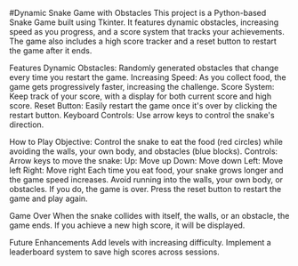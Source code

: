 #Dynamic Snake Game with Obstacles
This project is a Python-based Snake Game built using Tkinter. It features dynamic obstacles, increasing speed as you progress, and a score system that tracks your achievements. The game also includes a high score tracker and a reset button to restart the game after it ends.


Features
Dynamic Obstacles: Randomly generated obstacles that change every time you restart the game.
Increasing Speed: As you collect food, the game gets progressively faster, increasing the challenge.
Score System: Keep track of your score, with a display for both current score and high score.
Reset Button: Easily restart the game once it's over by clicking the restart button.
Keyboard Controls: Use arrow keys to control the snake's direction.


How to Play
Objective: Control the snake to eat the food (red circles) while avoiding the walls, your own body, and obstacles (blue blocks).
Controls:
Arrow keys to move the snake:
Up: Move up
Down: Move down
Left: Move left
Right: Move right
Each time you eat food, your snake grows longer and the game speed increases.
Avoid running into the walls, your own body, or obstacles. If you do, the game is over.
Press the reset button to restart the game and play again.


Game Over
When the snake collides with itself, the walls, or an obstacle, the game ends. If you achieve a new high score, it will be displayed.


Future Enhancements
Add levels with increasing difficulty.
Implement a leaderboard system to save high scores across sessions.
   
